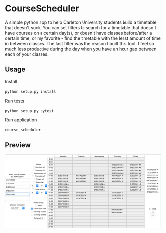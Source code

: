 # CourseScheduler

A simple python app to help Carleton University students build a timetable that doesn't suck. You can set filters to search for a timetable that doesn't have courses on a certain day(s), or doesn't have classes before/after a certain time, or my favorite - find the timetable with the least amount of time in between classes. The last filter was the reason I built this tool. I feel so much less productive during the day when you have an hour gap between each of your classes. 

## Usage

Install

`python setup.py install`

Run tests

`python setup.py pytest`

Run application

`course_scheduler`

## Preview

![alt text](https://github.com/Smurgs/CourseScheduler/blob/master/preview.png "CourseScheduler Preview")
